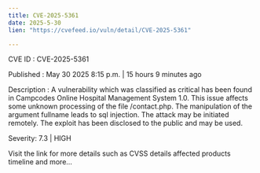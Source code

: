 ```yaml
---
title: CVE-2025-5361
date: 2025-5-30
lien: "https://cvefeed.io/vuln/detail/CVE-2025-5361"

---
```


CVE ID : CVE-2025-5361

Published :  May 30
2025
8:15 p.m. | 15 hours
9 minutes ago

Description : A vulnerability
which was classified as critical
has been found in Campcodes Online Hospital Management System 1.0. This issue affects some unknown processing of the file /contact.php. The manipulation of the argument fullname leads to sql injection. The attack may be initiated remotely. The exploit has been disclosed to the public and may be used.

Severity: 7.3 | HIGH

Visit the link for more details
such as CVSS details
affected products
timeline
and more...
